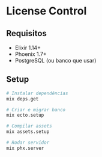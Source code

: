 # License Control

## Requisitos
- Elixir 1.14+
- Phoenix 1.7+
- PostgreSQL (ou banco que usar)

## Setup
```bash
# Instalar dependências
mix deps.get

# Criar e migrar banco
mix ecto.setup

# Compilar assets
mix assets.setup

# Rodar servidor
mix phx.server